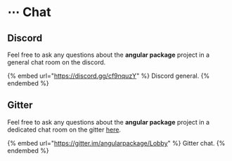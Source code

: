 # ⋯ Chat

## Discord

Feel free to ask any questions about the **angular package** project in a general chat room on the discord.

{% embed url="https://discord.gg/cf9nquzY" %}
Discord general.
{% endembed %}

## Gitter

Feel free to ask any questions about the **angular package** project in a dedicated chat room on the gitter [here](https://gitter.im/angularpackage/Lobby).

{% embed url="https://gitter.im/angularpackage/Lobby" %}
Gitter chat.
{% endembed %}
